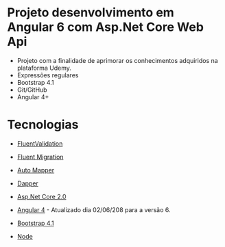 # Projeto desenvolvimento em Angular 6 com Asp.Net Core Web Api
- Projeto com a finalidade de aprimorar os conhecimentos adquiridos na plataforma Udemy.
- Expressões regulares
- Bootstrap 4.1
- Git/GitHub
- Angular 4+

# Tecnologias

- [FluentValidation](https://github.com/JeremySkinner/FluentValidation)

- [Fluent Migration](https://github.com/fluentmigrator/fluentmigrator/wiki/)

- [Auto Mapper](https://automapper.org/)

- [Dapper](http://dapper-tutorial.net/)

- [Asp.Net Core 2.0](https://docs.microsoft.com/pt-br/aspnet/core/)

- [Angular 4](https://angular.io/) - Atualizado dia 02/06/208 para a versão 6.

- [Bootstrap 4.1](getbootstrap.com/docs/4.1/getting-started/introduction/)

- [Node](https://nodejs.org/en/download/)
